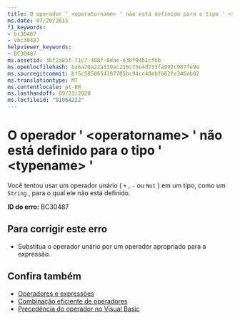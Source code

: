 ```yaml
---
title: O operador ' <operatorname> ' não está definido para o tipo ' <typename> '
ms.date: 07/20/2015
f1_keywords:
- bc30487
- vbc30487
helpviewer_keywords:
- BC30487
ms.assetid: 3bf2a85f-71c7-408f-8dae-e3bf94b1cfbb
ms.openlocfilehash: ba6a70a22a330ac216c75e4d733fa992c987fe9e
ms.sourcegitcommit: bf5c5850654187705bc94cc40ebfb62fe346ab02
ms.translationtype: MT
ms.contentlocale: pt-BR
ms.lasthandoff: 09/23/2020
ms.locfileid: "91064222"
---
```

# <a name="operator-operatorname-is-not-defined-for-type-typename"></a>O operador ' \<operatorname> ' não está definido para o tipo ' \<typename> '

Você tentou usar um operador unário ( `+` , `-` ou `Not` ) em um tipo, como um `String` , para o qual ele não está definido.  
  
 **ID do erro:** BC30487  
  
## <a name="to-correct-this-error"></a>Para corrigir este erro  
  
- Substitua o operador unário por um operador apropriado para a expressão.  
  
## <a name="see-also"></a>Confira também

- [Operadores e expressões](../programming-guide/language-features/operators-and-expressions/index.md)
- [Combinação eficiente de operadores](../programming-guide/language-features/operators-and-expressions/efficient-combination-of-operators.md)
- [Precedência do operador no Visual Basic](../language-reference/operators/operator-precedence.md)
